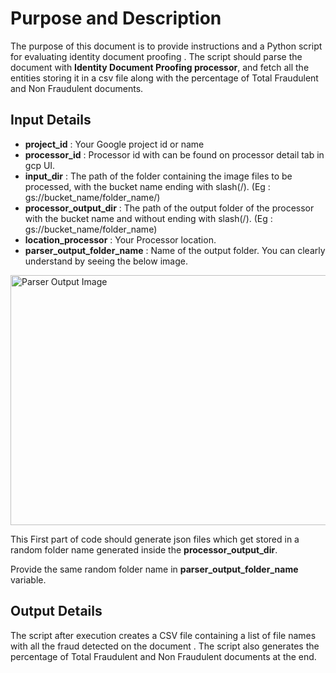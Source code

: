 # Purpose and Description

The purpose of this document is to provide instructions and a Python script for evaluating identity document proofing . The script should parse the document with **Identity Document Proofing processor**, and fetch all the entities storing it in a csv file along with the percentage of Total Fraudulent and Non Fraudulent documents.

## Input Details

* **project_id** : Your Google project id or name
* **processor_id** : Processor id with can be found on processor detail tab in gcp UI.
* **input_dir** : The path of the folder containing the image files to be processed, with the bucket name ending with slash(/).
(Eg : gs://bucket_name/folder_name/)
* **processor_output_dir** : The path of the output folder of the processor with the bucket name and without ending with slash(/).
(Eg : gs://bucket_name/folder_name)
* **location_processor** : Your Processor location.
* **parser_output_folder_name** : Name of the output folder. You can clearly understand by seeing the below image.

<img src="./Images/parser_output_filename.png" width=800 height=400 alt="Parser Output Image"></img>

This First part of code should generate json files which get stored in a random folder name  generated inside the **processor_output_dir**.

Provide the same random folder name in **parser_output_folder_name** variable.

## Output Details

The script after execution creates a CSV file containing a list of file names with all the fraud detected on the document . The script also generates the percentage of Total Fraudulent and Non Fraudulent documents at the end.

